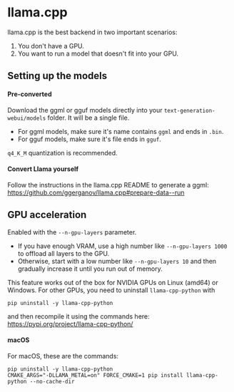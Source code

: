 # llama.cpp

llama.cpp is the best backend in two important scenarios:

1) You don't have a GPU.
2) You want to run a model that doesn't fit into your GPU.

## Setting up the models

#### Pre-converted

Download the ggml or gguf models directly into your `text-generation-webui/models` folder. It will be a single file.
* For ggml models, make sure it's name contains `ggml` and ends in `.bin`.
* For gguf models, make sure it's file ends in `gguf`.

`q4_K_M` quantization is recommended.

#### Convert Llama yourself

Follow the instructions in the llama.cpp README to generate a ggml: https://github.com/ggerganov/llama.cpp#prepare-data--run

## GPU acceleration

Enabled with the `--n-gpu-layers` parameter. 

* If you have enough VRAM, use a high number like `--n-gpu-layers 1000` to offload all layers to the GPU. 
* Otherwise, start with a low number like `--n-gpu-layers 10` and then gradually increase it until you run out of memory.

This feature works out of the box for NVIDIA GPUs on Linux (amd64) or Windows. For other GPUs, you need to uninstall `llama-cpp-python` with

```
pip uninstall -y llama-cpp-python
```

and then recompile it using the commands here: https://pypi.org/project/llama-cpp-python/

#### macOS

For macOS, these are the commands:

```
pip uninstall -y llama-cpp-python
CMAKE_ARGS="-DLLAMA_METAL=on" FORCE_CMAKE=1 pip install llama-cpp-python --no-cache-dir
```
